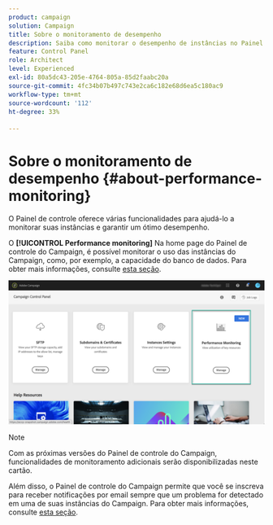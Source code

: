 ```yaml
---
product: campaign
solution: Campaign
title: Sobre o monitoramento de desempenho
description: Saiba como monitorar o desempenho de instâncias no Painel de controle do Campaign
feature: Control Panel
role: Architect
level: Experienced
exl-id: 80a5dc43-205e-4764-805a-85d2faabc20a
source-git-commit: 4fc34b07b497c743e2ca6c182e68d6ea5c180ac9
workflow-type: tm+mt
source-wordcount: '112'
ht-degree: 33%

---
```


# Sobre o monitoramento de desempenho {#about-performance-monitoring}

O Painel de controle oferece várias funcionalidades para ajudá-lo a monitorar suas instâncias e garantir um ótimo desempenho.

O **[!UICONTROL Performance monitoring]** Na home page do Painel de controle do Campaign, é possível monitorar o uso das instâncias do Campaign, como, por exemplo, a capacidade do banco de dados. Para obter mais informações, consulte [esta seção](../../performance-monitoring/using/database-monitoring.md).

![](assets/performance_card.png)

>[!NOTE]
>
>Com as próximas versões do Painel de controle do Campaign, funcionalidades de monitoramento adicionais serão disponibilizadas neste cartão.

Além disso, o Painel de controle do Campaign permite que você se inscreva para receber notificações por email sempre que um problema for detectado em uma de suas instâncias do Campaign. Para obter mais informações, consulte [esta seção](../../performance-monitoring/using/email-alerting.md).
